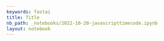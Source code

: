 ```yaml
---
keywords: fastai
title: Title
nb_path: _notebooks/2022-10-20-javascripttimecode.ipynb
layout: notebook
---
```


<!--
#################################################
### THIS FILE WAS AUTOGENERATED! DO NOT EDIT! ###
#################################################
# file to edit: _notebooks/2022-10-20-javascripttimecode.ipynb
-->

<div class="container" id="notebook-container">
        
</div>
 

